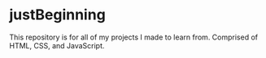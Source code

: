 # justBeginning
This repository is for all of my projects I made to learn from. Comprised of HTML, CSS, and JavaScript.
